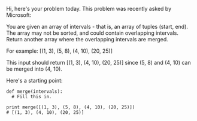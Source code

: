 Hi, here's your problem today. This problem was recently asked by Microsoft:

You are given an array of intervals - that is, an array of tuples (start, end). The array may not be sorted, and 
could contain overlapping intervals. Return another array where the overlapping intervals are merged.

For example:
[(1, 3), (5, 8), (4, 10), (20, 25)]

This input should return [(1, 3), (4, 10), (20, 25)] since (5, 8) and (4, 10) can be merged into (4, 10).

Here's a starting point:

```
def merge(intervals):
  # Fill this in.
  
print merge([(1, 3), (5, 8), (4, 10), (20, 25)])
# [(1, 3), (4, 10), (20, 25)]
```